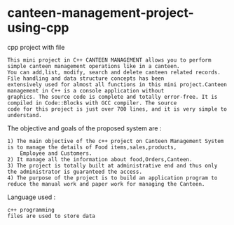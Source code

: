 # canteen-management-project-using-cpp
cpp project with file

    This mini project in C++ CANTEEN MANAGEMENT allows you to perform simple canteen management operations like in a canteen. 
    You can add,list, modify, search and delete canteen related records. File handling and data structure concepts has been 
    extensively used for almost all functions in this mini project.Canteen management in C++ is a console application without
    graphics. The source code is complete and totally error-free. It is compiled in Code::Blocks with GCC compiler. The source 
    code for this project is just over 700 lines, and it is very simple to understand.

The objective and goals of the proposed system are :
    
    1) The main objective of the c++ project on Canteen Management System is to manage the details of Food items,sales,products,
        Employee and Customers.
    2) It manage all the information about food,Orders,Canteen.
    3) The project is totally built at administrative end and thus only the administrator is guaranteed the access.
    4) The purpose of the project is to build an application program to reduce the manual work and paper work for managing the Canteen.
    
Language used :
    
    c++ programming
    files are used to store data
    
 
